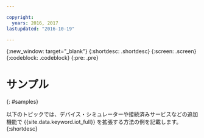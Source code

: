 ```yaml
---

copyright:
  years: 2016, 2017
lastupdated: "2016-10-19"

---
```


{:new_window: target="_blank"}
{:shortdesc: .shortdesc}
{:screen: .screen}
{:codeblock: .codeblock}
{:pre: .pre}

# サンプル
{: #samples}

以下のトピックでは、デバイス・シミュレーターや接続済みサービスなどの追加機能で {{site.data.keyword.iot_full}} を拡張する方法の例を記載します。
{:shortdesc}
